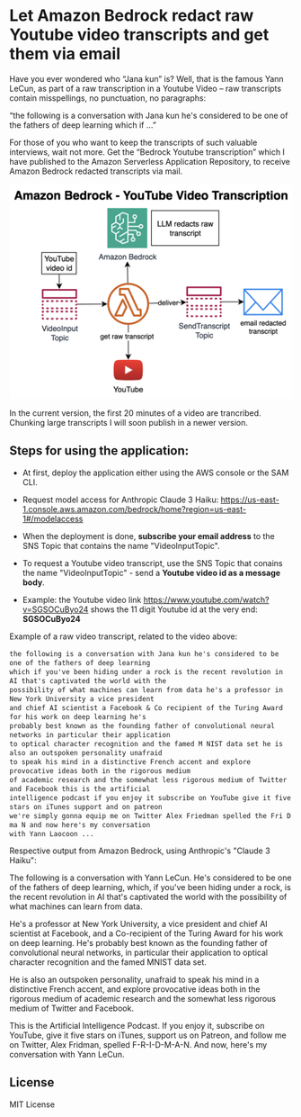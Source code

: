 # Let Amazon Bedrock redact raw Youtube video transcripts and get them via email

Have you ever wondered who “Jana kun” is? Well, that is the famous Yann LeCun, as part of a raw transcription in a Youtube Video – raw transcripts contain misspellings, no punctuation, no paragraphs:

“the following is a conversation with Jana kun he's considered to be one of the fathers of deep learning which if …”

For those of you who want to keep the transcripts of such valuable interviews, wait not more. Get the “Bedrock Youtube transcription” which I have published to the Amazon Serverless Application Repository, to receive Amazon Bedrock redacted transcripts via mail.

![Architecture Image](./img/Amazon-Bedrock-Youtube-Video-Transcription.png)

In the current version, the first 20 minutes of a video are trancribed. Chunking large transcripts I will soon publish in a newer version.

## Steps for using the application:

* At first, deploy the application either using the AWS console or the SAM CLI.

* Request model access for Anthropic Claude 3 Haiku:
https://us-east-1.console.aws.amazon.com/bedrock/home?region=us-east-1#/modelaccess

* When the deployment is done, **subscribe your email address** to the SNS Topic that contains the name "VideoInputTopic".

* To request a Youtube video transcript, use the SNS Topic that conains the name "VideoInputTopic" - send a **Youtube video id as a message body**.

* Example: the Youtube video link https://www.youtube.com/watch?v=SGSOCuByo24 shows the 11 digit Youtube id at the very end: **SGSOCuByo24**

Example of a raw video transcript, related to the video above:

```
the following is a conversation with Jana kun he's considered to be one of the fathers of deep learning 
which if you've been hiding under a rock is the recent revolution in AI that's captivated the world with the 
possibility of what machines can learn from data he's a professor in New York University a vice president 
and chief AI scientist a Facebook & Co recipient of the Turing Award for his work on deep learning he's 
probably best known as the founding father of convolutional neural networks in particular their application 
to optical character recognition and the famed M NIST data set he is also an outspoken personality unafraid 
to speak his mind in a distinctive French accent and explore provocative ideas both in the rigorous medium 
of academic research and the somewhat less rigorous medium of Twitter and Facebook this is the artificial 
intelligence podcast if you enjoy it subscribe on YouTube give it five stars on iTunes support and on patreon 
we're simply gonna equip me on Twitter Alex Friedman spelled the Fri D ma N and now here's my conversation 
with Yann Laocoon ...
```

Respective output from Amazon Bedrock, using Anthropic's "Claude 3 Haiku":

The following is a conversation with Yann LeCun. He's considered to be one of the fathers of deep learning, which, if you've been hiding under a rock, is the recent revolution in AI that's captivated the world with the possibility of what machines can learn from data.

He's a professor at New York University, a vice president and chief AI scientist at Facebook, and a Co-recipient of the Turing Award for his work on deep learning. He's probably best known as the founding father of convolutional neural networks, in particular their application to optical character recognition and the famed MNIST data set.

He is also an outspoken personality, unafraid to speak his mind in a distinctive French accent, and explore provocative ideas both in the rigorous medium of academic research and the somewhat less rigorous medium of Twitter and Facebook.

This is the Artificial Intelligence Podcast. If you enjoy it, subscribe on YouTube, give it five stars on iTunes, support us on Patreon, and follow me on Twitter, Alex Fridman, spelled F-R-I-D-M-A-N. And now, here's my conversation with Yann LeCun.


## License

MIT License
